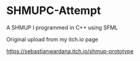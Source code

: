 # SHMUPC-Attempt
A SHMUP I programmed in C++ using SFML

Original upload from my itch.io page

https://sebastianwardana.itch.io/shmup-prototype

